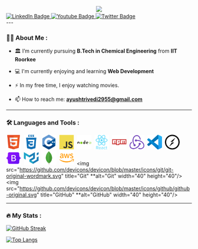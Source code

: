 <div id="header" align="center">
  <img src="https://readme-typing-svg.herokuapp.com/?lines=Hello,+There!+%F0%9F%91%8B;This+is+Ayush+Trivedi....;Nice+to+meet+you!&center=true&size=30" width="100"/>
</div>

<div id="badges">
  <a href="https://www.linkedin.com/in/ayush-trivedi-617151262/">
    <img src="https://img.shields.io/badge/LinkedIn-blue?style=for-the-badge&logo=linkedin&logoColor=white" alt="LinkedIn Badge"/>
  </a>
  <a href="https://www.youtube.com/channel/UC08PfwYNRuKKnjVOcUo5prg">
    <img src="https://img.shields.io/badge/YouTube-red?style=for-the-badge&logo=youtube&logoColor=white" alt="Youtube Badge"/>
  </a>
  <a href="https://twitter.com/AyushTr04853653">
    <img src="https://img.shields.io/badge/Twitter-blue?style=for-the-badge&logo=twitter&logoColor=white" alt="Twitter Badge"/>
  </a>
</div>
---

### :man_technologist: About Me :

- :classical_building: I’m currently pursuing **B.Tech in Chemical Engineering** from **IIT Roorkee**

- :computer: I'm currently enjoying and learning **Web Development**

- :zap: In my free time, I enjoy watching movies.

- :mailbox: How to reach me: **ayushtrivedi2955@gmail.com**

---

### :hammer_and_wrench: Languages and Tools :

<div>

  <img src="https://github.com/devicons/devicon/blob/master/icons/html5/html5-original.svg" title="HTML5" alt="HTML" width="40" height="40"/>&nbsp;
  <img src="https://github.com/devicons/devicon/blob/master/icons/css3/css3-plain-wordmark.svg"  title="CSS3" alt="CSS" width="40" height="40"/>&nbsp;
  <img src=" https://github.com/devicons/devicon/blob/master/icons/cplusplus/cplusplus-original.svg" title="cpp" alt="cpp" width="40" height="40"/>&nbsp;
  <img src="https://github.com/devicons/devicon/blob/master/icons/javascript/javascript-original.svg" title="JavaScript" alt="JavaScript" width="40" height="40"/>&nbsp;
  <img src="https://github.com/devicons/devicon/blob/master/icons/nodejs/nodejs-original-wordmark.svg" title="NodeJS" alt="NodeJS" width="40" height="40"/>&nbsp;
  <img src="https://github.com/devicons/devicon/blob/master/icons/react/react-original-wordmark.svg" title="React" alt="React" width="40" height="40"/>&nbsp;
  <img src="https://github.com/devicons/devicon/blob/master/icons/npm/npm-original-wordmark.svg" title="npm" alt="npm" width="40" height="40"/>&nbsp;
  <img src="https://github.com/devicons/devicon/blob/master/icons/redux/redux-original.svg" title="Redux" alt="Redux " width="40" height="40"/>&nbsp;
  <img src="https://github.com/devicons/devicon/blob/master/icons/vscode/vscode-original.svg" title="VScode" alt="VScode" width="40" height="40"/>&nbsp;
  <img src="https://github.com/devicons/devicon/blob/master/icons/socketio/socketio-original.svg" title="socketio" alt="socketio" width="40" height="40"/>&nbsp;
  <img src="https://github.com/devicons/devicon/blob/master/icons/bootstrap/bootstrap-original.svg" title="Bootstrap" alt="Bootstrap" width="40" height="40"/>&nbsp;
  <img src="https://github.com/devicons/devicon/blob/master/icons/materialui/materialui-original.svg" title="Material UI" alt="Material UI" width="40" height="40"/>&nbsp;
  <img src=" https://github.com/devicons/devicon/blob/master/icons/mongodb/mongodb-original.svg" title="MongoDb" alt="mongodb" width="40" height="40"/>&nbsp;
  <img src="https://github.com/devicons/devicon/blob/master/icons/amazonwebservices/amazonwebservices-plain-wordmark.svg" title="AWS" alt="AWS" width="40" height="40"/>&nbsp;
  <img src="https://github.com/devicons/devicon/blob/master/icons/git/git-original-wordmark.svg" title="Git" **alt="Git" width="40" height="40"/>&nbsp;     
  <img src="https://github.com/devicons/devicon/blob/master/icons/github/github-original.svg" title="GitHub" **alt="GitHub" width="40" height="40"/>  
  
</div>

---

### :fire: My Stats :

[![GitHub Streak](http://github-readme-streak-stats.herokuapp.com?user=PvNagh&theme=dark&border_radius=5.1)](https://git.io/streak-stats)

[![Top Langs](https://github-readme-stats.vercel.app/api/top-langs/?username=PvNagh&layout=compact&theme=vision-friendly-dark)](https://github.com/anuraghazra/github-readme-stats)
